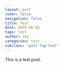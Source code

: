 ```yaml
---
layout: post
cover: false
navigation: false
title: Test
date: 2018-06-02
tags: test
author: Jay
categories: test
subclass: 'post tag-test'
---
```


This is a test post.
